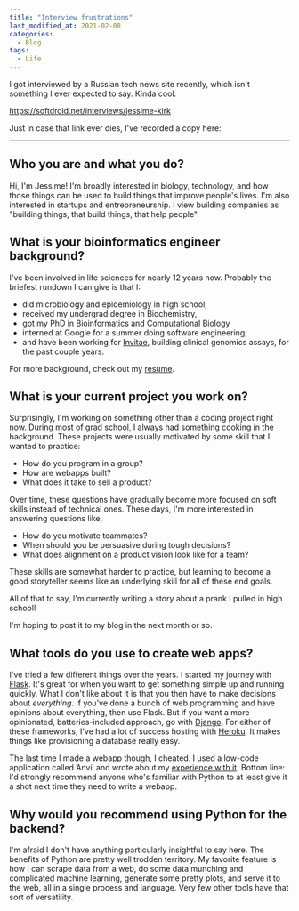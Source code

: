 ```yaml
---
title: "Interview frustrations"
last_modified_at: 2021-02-08
categories:
  - Blog
tags:
  - Life
---
```


I got interviewed by a Russian tech news site recently, which isn't something I ever expected to say. Kinda cool:

https://softdroid.net/interviews/jessime-kirk


Just in case that link ever dies, I've recorded a copy here:

<hr>

## Who you are and what you do?

Hi, I'm Jessime! I'm broadly interested in biology, technology, and how those things can be used to build things that improve people's lives. I'm also interested in startups and entrepreneurship. I view building companies as "building things, that build things, that help people".

## What is your bioinformatics engineer background?

I've been involved in life sciences for nearly 12 years now. Probably the briefest rundown I can give is that I:

* did microbiology and epidemiology in high school,
* received my undergrad degree in Biochemistry,
* got my PhD in Bioinformatics and Computational Biology
* interned at Google for a summer doing software engineering,
* and have been working for [Invitae](https://www.invitae.com/), building clinical genomics assays, for the past couple years.

For more background, check out my [resume](https://drive.google.com/file/d/1WepPg1Q4QDl3dH1_L06vcFD9Q9wVVd56/view?usp=sharing).

## What is your current project you work on?
Surprisingly, I'm working on something other than a coding project right now. During most of grad school, I always had something cooking in the background. These projects were usually motivated by some skill that I wanted to practice:

* How do you program in a group?
* How are webapps built?
* What does it take to sell a product?

Over time, these questions have gradually become more focused on soft skills instead of technical ones. These days, I'm more interested in answering questions like,

* How do you motivate teammates?
* When should you be persuasive during tough decisions?
* What does alignment on a product vision look like for a team?

These skills are somewhat harder to practice, but learning to become a good storyteller seems like an underlying skill for all of these end goals.

All of that to say, I'm currently writing a story about a prank I pulled in high school!

I'm hoping to post it to my blog in the next month or so.

## What tools do you use to create web apps?

I've tried a few different things over the years. I started my journey with [Flask](https://flask.palletsprojects.com/en/1.1.x/). It's great for when you want to get something simple up and running quickly. What I don't like about it is that you then have to make decisions about _everything_. If you've done a bunch of web programming and have opinions about everything, then use Flask. But if you want a more opinionated, batteries-included approach, go with [Django](https://www.djangoproject.com/). For either of these frameworks, I've had a lot of success hosting with [Heroku](https://www.heroku.com/). It makes things like provisioning a database really easy.

The last time I made a webapp though, I cheated. I used a low-code application called Anvil and wrote about my [experience with it](https://jessimekirk.com/blog/try_anvil/). Bottom line: I'd strongly recommend anyone who's familiar with Python to at least give it a shot next time they need to write a webapp.

## Why would you recommend using Python for the backend?

I'm afraid I don't have anything particularly insightful to say here. The benefits of Python are pretty well trodden territory. My favorite feature is how I can scrape data from a web, do some data munching and complicated machine learning, generate some pretty plots, and serve it to the web, all in a single process and language. Very few other tools have that sort of versatility.
 
